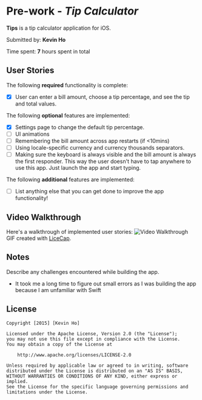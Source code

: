 # Pre-work - *Tip Calculator*

**Tips** is a tip calculator application for iOS.

Submitted by: **Kevin Ho**

Time spent: **7** hours spent in total

## User Stories

The following **required** functionality is complete:
* [X] User can enter a bill amount, choose a tip percentage, and see the tip and total values.

The following **optional** features are implemented:
* [X] Settings page to change the default tip percentage.
* [ ] UI animations
* [ ] Remembering the bill amount across app restarts (if <10mins)
* [ ] Using locale-specific currency and currency thousands separators.
* [ ] Making sure the keyboard is always visible and the bill amount is always the first responder. This way the user doesn't have to tap anywhere to use this app. Just launch the app and start typing.

The following **additional** features are implemented:

- [ ] List anything else that you can get done to improve the app functionality!

## Video Walkthrough 

Here's a walkthrough of implemented user stories:
<img src='http://i.imgur.com/wBqdttd.gif?1' title='Video Walkthrough' width='' alt='Video Walkthrough' />
GIF created with [LiceCap](http://www.cockos.com/licecap/).

## Notes

Describe any challenges encountered while building the app.
- It took me a long time to figure out small errors as I was building the app because I am unfamiliar with Swift

## License

    Copyright [2015] [Kevin Ho]

    Licensed under the Apache License, Version 2.0 (the "License");
    you may not use this file except in compliance with the License.
    You may obtain a copy of the License at

        http://www.apache.org/licenses/LICENSE-2.0

    Unless required by applicable law or agreed to in writing, software
    distributed under the License is distributed on an "AS IS" BASIS,
    WITHOUT WARRANTIES OR CONDITIONS OF ANY KIND, either express or implied.
    See the License for the specific language governing permissions and
    limitations under the License.
